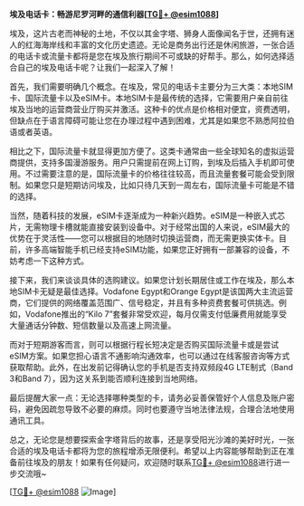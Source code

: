 **埃及电话卡：畅游尼罗河畔的通信利器[[TG💪+ @esim1088](https://t.me/s/esim1088)]**

埃及，这片古老而神秘的土地，不仅以其金字塔、狮身人面像闻名于世，还拥有迷人的红海海岸线和丰富的文化历史遗迹。无论是商务出行还是休闲旅游，一张合适的电话卡或流量卡都将是您在埃及旅行期间不可或缺的好帮手。那么，如何选择适合自己的埃及电话卡呢？让我们一起深入了解！

首先，我们需要明确几个概念。在埃及，常见的电话卡主要分为三大类：本地SIM卡、国际流量卡以及eSIM卡。本地SIM卡是最传统的选择，它需要用户亲自前往埃及当地的运营商营业厅购买并激活。这种卡的优点是价格相对便宜，资费透明，但缺点在于语言障碍可能让您在办理过程中遇到困难，尤其是如果您不熟悉阿拉伯语或者英语。

相比之下，国际流量卡就显得更加方便了。这类卡通常由一些全球知名的虚拟运营商提供，支持多国漫游服务。用户只需提前在网上订购，到埃及后插入手机即可使用。不过需要注意的是，国际流量卡的价格往往较高，而且流量套餐可能会受到限制。如果您只是短期访问埃及，比如只待几天到一周左右，国际流量卡可能是不错的选择。

当然，随着科技的发展，eSIM卡逐渐成为一种新兴趋势。eSIM是一种嵌入式芯片，无需物理卡槽就能直接安装到设备中。对于经常出国的人来说，eSIM最大的优势在于灵活性——您可以根据目的地随时切换运营商，而无需更换实体卡。目前，许多高端智能手机已经支持eSIM功能，如果您正好拥有一部兼容的设备，不妨考虑一下这种方式。

接下来，我们来谈谈具体的选购建议。如果您计划长期居住或工作在埃及，那么本地SIM卡无疑是最佳选择。Vodafone Egypt和Orange Egypt是该国两大主流运营商，它们提供的网络覆盖范围广、信号稳定，并且有多种资费套餐可供挑选。例如，Vodafone推出的“Kilo 7”套餐非常受欢迎，每月仅需支付低廉费用就能享受大量通话分钟数、短信数量以及高速上网流量。

而对于短期游客而言，则可以根据行程长短决定是否购买国际流量卡或是尝试eSIM方案。如果您担心语言不通影响沟通效率，也可以通过在线客服咨询等方式获取帮助。此外，在出发前记得确认您的手机是否支持双频段4G LTE制式（Band 3和Band 7），因为这关系到能否顺利连接到当地网络。

最后提醒大家一点：无论选择哪种类型的卡，请务必妥善保管好个人信息及账户密码，避免因疏忽导致不必要的麻烦。同时也要遵守当地法律法规，合理合法地使用通讯工具。

总之，无论您是想要探索金字塔背后的故事，还是享受阳光沙滩的美好时光，一张合适的埃及电话卡都将为您的旅程增添无限便利。希望以上内容能够帮助到正在准备前往埃及的朋友！如果有任何疑问，欢迎随时联系[TG💪+ @esim1088](https://t.me/s/esim1088)进行进一步交流哦~

[[TG💪+ @esim1088](https://t.me/s/esim1088) ![Image](https://i.postimg.cc/4NQfJmqS/Snipaste-2025-05-13-00-14-12.png)]